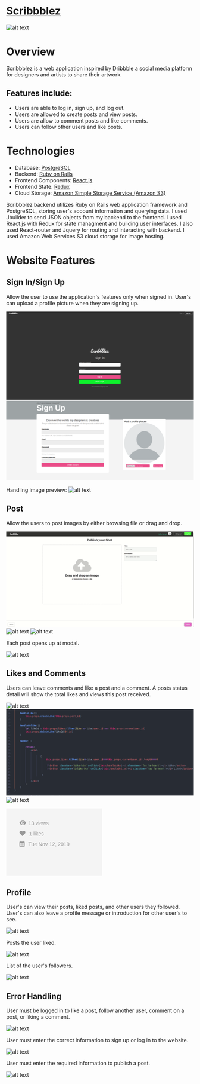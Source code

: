 # [Scribbblez](https://scribbblez.herokuapp.com/#/)
![alt text](https://app-ecommerce-seeds.s3-us-west-1.amazonaws.com/landing.png)
# Overview
Scribbblez is a web application inspired by Dribbble a social media platform for designers and artists to share their artwork.

## Features include:
- Users are able to log in, sign up, and log out.
- Users are allowed to create posts and view posts.
- Users are allow to comment posts and like comments.
- Users can follow other users and like posts.

# Technologies
- Database: [PostgreSQL](https://www.postgresql.org/)
- Backend: [Ruby on Rails](https://rubyonrails.org/)
- Frontend Components: [React.js](https://reactjs.org/)
- Frontend State: [Redux](https://redux.js.org/)
- Cloud Storage: [Amazon Simple Storage Service (Amazon S3)](https://aws.amazon.com/s3/)

Scribbblez backend utilizes Ruby on Rails web application framework and PostgreSQL, storing user's account information and querying data. I used Jbuilder to send JSON objects from my backend to the frontend. I used React.js with Redux for state managment and building user interfaces. I also used React-router and Jquery for routing and interacting with backend. I used Amazon Web Services S3 cloud storage for image hosting.

# Website Features
## Sign In/Sign Up
Allow the user to use the application's features only when signed in. User's can upload a profile picture when they are signing up.

![alt text](https://github.com/LamVu1/Sribbble-Clone-App/blob/master/app/assets/images/Signin.png)
![alt text](https://github.com/LamVu1/Sribbble-Clone-App/blob/master/app/assets/images/Signup.png)

Handling image preview:
![alt text](https://app-ecommerce-seeds.s3-us-west-1.amazonaws.com/imagepreview.png)


## Post
Allow the users to post images by either browsing file or drag and drop.

![alt text](https://github.com/LamVu1/Sribbble-Clone-App/blob/master/app/assets/images/Posting.gif)
![alt text](https://app-ecommerce-seeds.s3-us-west-1.amazonaws.com/handleDrop.png)
![alt text](https://app-ecommerce-seeds.s3-us-west-1.amazonaws.com/postexample.png)

Each post opens up at modal.

![alt text](https://app-ecommerce-seeds.s3-us-west-1.amazonaws.com/modal.png)

## Likes and Comments
Users can leave comments and like a post and a comment.
A posts status detail will show the total likes and views this post received.

![alt text](https://app-ecommerce-seeds.s3-us-west-1.amazonaws.com/liked.png)
![alt text](https://github.com/LamVu1/Sribbble-Clone-App/blob/master/app/assets/images/likesnippet.png)
![alt text](https://app-ecommerce-seeds.s3-us-west-1.amazonaws.com/comments.png)

![alt text](https://github.com/LamVu1/Sribbble-Clone-App/blob/master/app/assets/images/status.png)

## Profile
User's can view their posts, liked posts, and other users they followed. User's can also leave a profile message or introduction for other user's to see.

![alt text](https://app-ecommerce-seeds.s3-us-west-1.amazonaws.com/profile.png)

Posts the user liked.

![alt text](https://app-ecommerce-seeds.s3-us-west-1.amazonaws.com/likedposts.png)

List of the user's followers.

![alt text](https://app-ecommerce-seeds.s3-us-west-1.amazonaws.com/followers.png)


## Error Handling
User must be logged in to like a post, follow another user, comment on a post, or liking a comment.

![alt text](https://app-ecommerce-seeds.s3-us-west-1.amazonaws.com/errors.png)


User must enter the correct information to sign up or log in to the website.

![alt text](https://app-ecommerce-seeds.s3-us-west-1.amazonaws.com/errors2.png)

User must enter the required information to publish a post.

![alt text](https://app-ecommerce-seeds.s3-us-west-1.amazonaws.com/error2.png)

